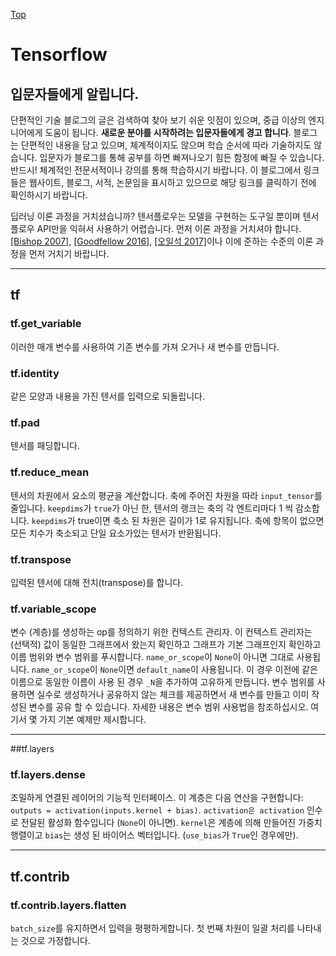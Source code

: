 [Top](../index.md)

# Tensorflow

## 입문자들에게 알립니다.

단편적인 기술 블로그의 글은 검색하여 찾아 보기 쉬운 잇점이 있으며, 중급 이상의 엔지니어에게 도움이 됩니다. **새로운 분야를 시작하려는 입문자들에게 경고 합니다**. 블로그는 단편적인 내용을 담고 있으며, 체계적이지도 않으며 학습 순서에 따라 기술하지도 않습니다. 입문자가 블로그를 통해 공부를 하면 빠져나오기 힘든 함정에 빠질 수 있습니다. 반드시! 체계적인 전문서적이나 강의를 통해 학습하시기 바랍니다. 이 블로그에서 링크들은 웹사이트, 블로그, 서적, 논문임을 표시하고 있으므로 해당 링크를 클릭하기 전에 확인하시기 바랍니다.

딥러닝 이론 과정을 거치셨습니까? 텐서플로우는 모델을 구현하는 도구일 뿐이며 텐서플로우 API만을 익혀서 사용하기 어렵습니다. 먼저 이론 과정을 거치셔야 합니다. [[Bishop 2007]](https://www.springer.com/gp/book/9780387310732), [[Goodfellow 2016]](http://www.deeplearningbook.org/), [[오일석 2017]](http://www.hanbit.co.kr/store/books/look.php?p_code=B4606522972)이나 이에 준하는 수준의 이론 과정을 먼저 거치기 바랍니다.

****

## tf

### tf.get_variable

이러한 매개 변수를 사용하여 기존 변수를 가져 오거나 새 변수를 만듭니다.

### tf.identity

같은 모양과 내용을 가진 텐서를 입력으로 되돌립니다.

### tf.pad

텐서를 패딩합니다.

### tf.reduce_mean

텐서의 차원에서 요소의 평균을 계산합니다. 축에 주어진 차원을 따라 `input_tensor`를 줄입니다. `keepdims`가 `true`가 아닌 한, 텐서의 랭크는 축의 각 엔트리마다 1 씩 감소합니다. `keepdims`가 true이면 축소 된 차원은 길이가 1로 유지됩니다. 축에 항목이 없으면 모든 치수가 축소되고 단일 요소가있는 텐서가 반환됩니다.

### tf.transpose

입력된 텐서에 대해 전치(transpose)를 합니다.

### tf.variable_scope

변수 (계층)를 생성하는 op를 정의하기 위한 컨텍스트 관리자. 이 컨텍스트 관리자는 (선택적) 값이 동일한 그래프에서 왔는지 확인하고 그래프가 기본 그래프인지 확인하고 이름 범위와 변수 범위를 푸시합니다. ``name_or_scope``이 ``None``이 아니면 그대로 사용됩니다. ``name_or_scope``이 ``None``이면 ``default_name``이 사용됩니다. 이 경우 이전에 같은 이름으로 동일한 이름이 사용 된 경우 ``_N``을 추가하여 고유하게 만듭니다. 변수 범위를 사용하면 실수로 생성하거나 공유하지 않는 체크를 제공하면서 새 변수를 만들고 이미 작성된 변수를 공유 할 수 있습니다. 자세한 내용은 변수 범위 사용법을 참조하십시오. 여기서 몇 가지 기본 예제만 제시합니다.

---

##tf.layers

### tf.layers.dense

조밀하게 연결된 레이어의 기능적 인터페이스. 이 계층은 다음 연산을 구현합니다: `outputs = activation(inputs.kernel + bias)`. `activation은 activation` 인수로 전달된 활성화 함수입니다 (`None`이 아니면). `kernel`은 계층에 의해 만들어진 가중치 행렬이고 `bias`는 생성 된 바이어스 벡터입니다. (`use_bias`가 `True`인 경우에만).

---

## tf.contrib

### tf.contrib.layers.flatten

`batch_size`를 유지하면서 입력을 평평하게합니다. 첫 번째 차원이 일괄 처리를 나타내는 것으로 가정합니다.



